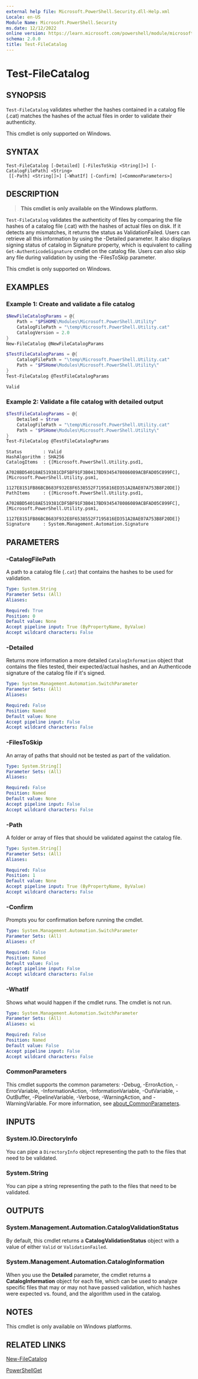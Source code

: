 ```yaml
---
external help file: Microsoft.PowerShell.Security.dll-Help.xml
Locale: en-US
Module Name: Microsoft.PowerShell.Security
ms.date: 12/12/2022
online version: https://learn.microsoft.com/powershell/module/microsoft.powershell.security/test-filecatalog?view=powershell-7.5&WT.mc_id=ps-gethelp
schema: 2.0.0
title: Test-FileCatalog
---
```


# Test-FileCatalog

## SYNOPSIS
`Test-FileCatalog` validates whether the hashes contained in a catalog file (.cat) matches the
hashes of the actual files in order to validate their authenticity.

This cmdlet is only supported on Windows.

## SYNTAX

```
Test-FileCatalog [-Detailed] [-FilesToSkip <String[]>] [-CatalogFilePath] <String>
 [[-Path] <String[]>] [-WhatIf] [-Confirm] [<CommonParameters>]
```

## DESCRIPTION

> **This cmdlet is only available on the Windows platform.**

`Test-FileCatalog` validates the authenticity of files by comparing the file hashes of a catalog
file (.cat) with the hashes of actual files on disk. If it detects any mismatches, it returns the
status as ValidationFailed. Users can retrieve all this information by using the -Detailed
parameter. It also displays signing status of catalog in Signature property, which is equivalent to
calling `Get-AuthenticodeSignature` cmdlet on the catalog file. Users can also skip any file during
validation by using the -FilesToSkip parameter.

This cmdlet is only supported on Windows.

## EXAMPLES

### Example 1: Create and validate a file catalog

```powershell
$NewFileCatalogParams = @{
    Path = "$PSHOME\Modules\Microsoft.PowerShell.Utility"
    CatalogFilePath = "\temp\Microsoft.PowerShell.Utility.cat"
    CatalogVersion = 2.0
}
New-FileCatalog @NewFileCatalogParams

$TestFileCatalogParams = @{
    CatalogFilePath = "\temp\Microsoft.PowerShell.Utility.cat"
    Path = "$PSHome\Modules\Microsoft.PowerShell.Utility\"
}
Test-FileCatalog @TestFileCatalogParams
```

```Output
Valid
```

### Example 2: Validate a file catalog with detailed output

```powershell
$TestFileCatalogParams = @{
    Detailed = $true
    CatalogFilePath = "\temp\Microsoft.PowerShell.Utility.cat"
    Path = "$PSHome\Modules\Microsoft.PowerShell.Utility\"
}
Test-FileCatalog @TestFileCatalogParams
```

```Output
Status        : Valid
HashAlgorithm : SHA256
CatalogItems  : {[Microsoft.PowerShell.Utility.psd1,
                A7028BD54018AE519381CDF5BF91F3B0417BD9345478086089ACBFAD05C899FC], [Microsoft.PowerShell.Utility.psm1,
                1127E8151FB86BCB683F932E8F6538552F7195816ED351A28AE07A753B8F20DE]}
PathItems     : {[Microsoft.PowerShell.Utility.psd1,
                A7028BD54018AE519381CDF5BF91F3B0417BD9345478086089ACBFAD05C899FC], [Microsoft.PowerShell.Utility.psm1,
                1127E8151FB86BCB683F932E8F6538552F7195816ED351A28AE07A753B8F20DE]}
Signature     : System.Management.Automation.Signature
```

## PARAMETERS

### -CatalogFilePath

A path to a catalog file (`.cat`) that contains the hashes to be used for validation.

```yaml
Type: System.String
Parameter Sets: (All)
Aliases:

Required: True
Position: 0
Default value: None
Accept pipeline input: True (ByPropertyName, ByValue)
Accept wildcard characters: False
```

### -Detailed

Returns more information a more detailed `CatalogInformation` object that contains the files tested,
their expected/actual hashes, and an Authenticode signature of the catalog file if it's signed.

```yaml
Type: System.Management.Automation.SwitchParameter
Parameter Sets: (All)
Aliases:

Required: False
Position: Named
Default value: None
Accept pipeline input: False
Accept wildcard characters: False
```

### -FilesToSkip

An array of paths that should not be tested as part of the validation.

```yaml
Type: System.String[]
Parameter Sets: (All)
Aliases:

Required: False
Position: Named
Default value: None
Accept pipeline input: False
Accept wildcard characters: False
```

### -Path

A folder or array of files that should be validated against the catalog file.

```yaml
Type: System.String[]
Parameter Sets: (All)
Aliases:

Required: False
Position: 1
Default value: None
Accept pipeline input: True (ByPropertyName, ByValue)
Accept wildcard characters: False
```

### -Confirm

Prompts you for confirmation before running the cmdlet.

```yaml
Type: System.Management.Automation.SwitchParameter
Parameter Sets: (All)
Aliases: cf

Required: False
Position: Named
Default value: False
Accept pipeline input: False
Accept wildcard characters: False
```

### -WhatIf

Shows what would happen if the cmdlet runs. The cmdlet is not run.

```yaml
Type: System.Management.Automation.SwitchParameter
Parameter Sets: (All)
Aliases: wi

Required: False
Position: Named
Default value: False
Accept pipeline input: False
Accept wildcard characters: False
```

### CommonParameters

This cmdlet supports the common parameters: -Debug, -ErrorAction, -ErrorVariable,
-InformationAction, -InformationVariable, -OutVariable, -OutBuffer, -PipelineVariable, -Verbose,
-WarningAction, and -WarningVariable. For more information, see
[about_CommonParameters](https://go.microsoft.com/fwlink/?LinkID=113216).

## INPUTS

### System.IO.DirectoryInfo

You can pipe a `DirectoryInfo` object representing the path to the files that need to be validated.

### System.String

You can pipe a string representing the path to the files that need to be validated.

## OUTPUTS

### System.Management.Automation.CatalogValidationStatus

By default, this cmdlet returns a **CatalogValidationStatus** object with a value of either `Valid`
or `ValidationFailed`.

### System.Management.Automation.CatalogInformation

When you use the **Detailed** parameter, the cmdlet returns a **CatalogInformation** object for
each file, which can be used to analyze specific files that may or may not have passed validation,
which hashes were expected vs. found, and the algorithm used in the catalog.

## NOTES

This cmdlet is only available on Windows platforms.

## RELATED LINKS

[New-FileCatalog](New-FileCatalog.md)

[PowerShellGet](/powershell/module/PowerShellGet)

